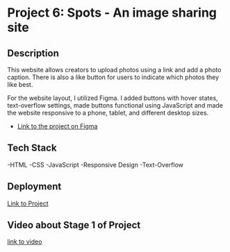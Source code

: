 # Project 6: Spots - An image sharing site

## Description

This website allows creators to upload photos using a link and add a photo caption. There is also a like button for users to indicate which photos they like best.

For the website layout, I utilized Figma. I added buttons with hover states, text-overflow settings, made buttons functional using JavaScript and made the website responsive to a phone, tablet, and different desktop sizes.

- [Link to the project on Figma](https://www.figma.com/file/BBNm2bC3lj8QQMHlnqRsga/Sprint-3-Project-%E2%80%94-Spots?type=design&node-id=2%3A60&mode=design&t=afgNFybdorZO6cQo-1)

## Tech Stack

-HTML
-CSS
-JavaScript
-Responsive Design
-Text-Overflow

## Deployment

[Link to Project](https://adelapaz33.github.io/se_project_spots/)

## Video about Stage 1 of Project

[link to video](https://drive.google.com/file/d/1MXvQG5_aNviVvz5W8mrHEFG-U1scDttD/view?usp=drive_link)
